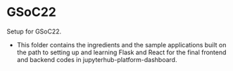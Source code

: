 # GSoC22
Setup for GSoC22.

- This folder contains the ingredients and the sample applications built on the path to setting up and learning Flask and React for the final frontend and backend codes in jupyterhub-platform-dashboard.